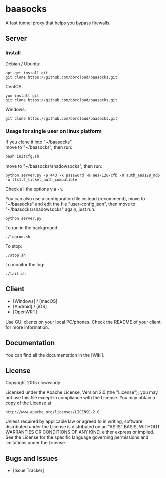 baasocks
===========

A fast tunnel proxy that helps you bypass firewalls.

Server
------

### Install

Debian / Ubuntu:

    apt-get install git
    git clone https://github.com/bbrcloud/baasocks.git

CentOS:

    yum install git
    git clone https://github.com/bbrcloud/baasocks.git

Windows:

    git clone https://github.com/bbrcloud/baasocks.git

### Usage for single user on linux platform

If you clone it into "~/baasocks"  
move to "~/baasocks", then run:

    bash initcfg.sh

move to "~/baasocks/shadowsocks", then run:

    python server.py -p 443 -k password -m aes-128-cfb -O auth_aes128_md5 -o tls1.2_ticket_auth_compatible

Check all the options via `-h`.

You can also use a configuration file instead (recommend), move to "~/baasocks" and edit the file "user-config.json", then move to "~/baasocks/shadowsocks" again, just run:

    python server.py

To run in the background:

    ./logrun.sh

To stop:

    ./stop.sh

To monitor the log:

    ./tail.sh


Client
------

* [Windows] / [macOS]
* [Android] / [iOS]
* [OpenWRT]

Use GUI clients on your local PC/phones. Check the README of your client
for more information.

Documentation
-------------

You can find all the documentation in the [Wiki].

License
-------

Copyright 2015 clowwindy

Licensed under the Apache License, Version 2.0 (the "License"); you may
not use this file except in compliance with the License. You may obtain
a copy of the License at

    http://www.apache.org/licenses/LICENSE-2.0

Unless required by applicable law or agreed to in writing, software
distributed under the License is distributed on an "AS IS" BASIS, WITHOUT
WARRANTIES OR CONDITIONS OF ANY KIND, either express or implied. See the
License for the specific language governing permissions and limitations
under the License.

Bugs and Issues
----------------

* [Issue Tracker]

